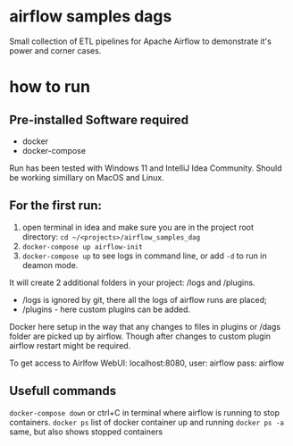 # airflow samples dags
Small collection of ETL pipelines for Apache Airflow to demonstrate it's power and corner cases.

# how to run
## Pre-installed Software required
* docker
* docker-compose
 
Run has been tested with Windows 11 and IntelliJ Idea Community.
Should be working simillary on MacOS and Linux.

## For the first run:
1. open terminal in idea and make sure you are in the project root directory: `cd ~/<projects>/airflow_samples_dag` 
2. `docker-compose up airflow-init`
3. `docker-compose up` to see logs in command line, or add `-d` to run in deamon mode.

It will create 2 additional folders in your project: /logs and /plugins. 
* /logs is ignored by git, there all the logs of airflow runs are placed;
* /plugins - here custom plugins can be added.

Docker here setup in the way that any changes to files in plugins or /dags folder are picked up by airflow. 
Though after changes to custom plugin airflow restart might be required.

To get access to Airlfow WebUI: localhost:8080, 
user: airflow
pass: airflow

## Usefull commands
`docker-compose down` or ctrl+C in terminal where airflow is running to stop containers.
`docker ps` list of docker container up and running
`docker ps -a` same, but also shows stopped containers
